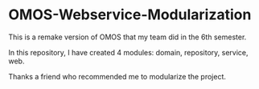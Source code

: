 # OMOS-Webservice-Modularization

This is a remake version of OMOS that my team did in the 6th semester.

In this repository, I have created 4 modules: domain, repository, service, web.

Thanks a friend who recommended me to modularize the project.
